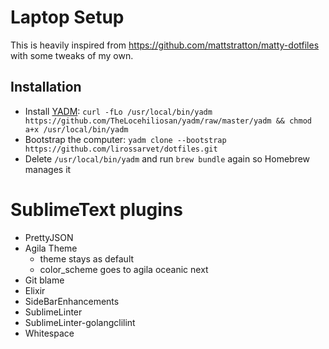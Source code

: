 # Laptop Setup

This is heavily inspired from https://github.com/mattstratton/matty-dotfiles with some tweaks of my own.

## Installation

* Install [YADM](https://yadm.io/): `curl -fLo /usr/local/bin/yadm https://github.com/TheLocehiliosan/yadm/raw/master/yadm && chmod a+x /usr/local/bin/yadm`
* Bootstrap the computer: `yadm clone --bootstrap https://github.com/lirossarvet/dotfiles.git`
* Delete `/usr/local/bin/yadm` and run `brew bundle` again so Homebrew manages it

# SublimeText plugins
* PrettyJSON
* Agila Theme
  * theme stays as default
  * color_scheme goes to agila oceanic next
* Git blame
* Elixir
* SideBarEnhancements
* SublimeLinter
* SublimeLinter-golangclilint
* Whitespace
